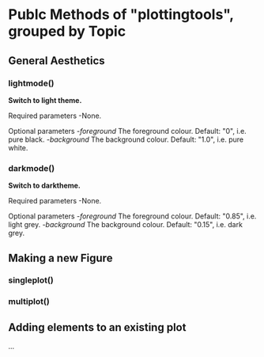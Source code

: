 # Publc Methods of "plottingtools", grouped by Topic

## General Aesthetics

### lightmode()
**Switch to light theme.**

Required parameters
    -None.
    
Optional parameters
    -*foreground* The foreground colour. Default: "0", i.e. pure black.
    -*background* The background colour. Default: "1.0", i.e. pure white.

### darkmode()
**Switch to darktheme.**

Required parameters
    -None.
    
Optional parameters
    -*foreground* The foreground colour. Default: "0.85", i.e. light grey.
    -*background* The background colour. Default: "0.15", i.e. dark grey.

## Making a new Figure

### singleplot()

### multiplot()


## Adding elements to an existing plot

...
